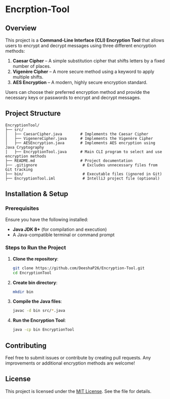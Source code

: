 # Encrption-Tool

## Overview
This project is a **Command-Line Interface (CLI) Encryption Tool** that allows users to encrypt and decrypt messages using three different encryption methods:

1. **Caesar Cipher** – A simple substitution cipher that shifts letters by a fixed number of places.
2. **Vigenère Cipher** – A more secure method using a keyword to apply multiple shifts.
3. **AES Encryption** – A modern, highly secure encryption standard.

Users can choose their preferred encryption method and provide the necessary keys or passwords to encrypt and decrypt messages.

## Project Structure
```
EncryptionTool/
├── src/
│   ├── CaesarCipher.java        # Implements the Caesar Cipher
│   ├── VigenereCipher.java      # Implements the Vigenère Cipher
│   ├── AESEncryption.java       # Implements AES encryption using Java Cryptography
│   ├── EncryptionTool.java      # Main CLI program to select and use encryption methods
├── README.md                    # Project documentation
├── .gitignore                    # Excludes unnecessary files from Git tracking
├── bin/                          # Executable files (ignored in Git)
├── EncryptionTool.iml            # IntelliJ project file (optional)

```

## Installation & Setup
### Prerequisites
Ensure you have the following installed:
- **Java JDK 8+** (for compilation and execution)
- A Java-compatible terminal or command prompt

### Steps to Run the Project
1. **Clone the repository**:
   ```sh
   git clone https://github.com/DeeshaP26/Encryption-Tool.git
   cd EncryptionTool
2. **Create bin directory**:
   ```sh
   mkdir bin
3. **Compile the Java files**:
   ```sh
   javac -d bin src/*.java
4. **Run the Encryption Tool**:
   ```sh
   java -cp bin EncryptionTool

## Contributing
Feel free to submit issues or contribute by creating pull requests. Any improvements or additional encryption methods are welcome!

## License
This project is licensed under the [MIT License](LICENSE). See the  file for details.
